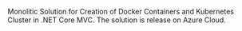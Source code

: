 Monolitic Solution for Creation of Docker Containers and Kubernetes Cluster in .NET Core MVC. 
The solution is release on Azure Cloud.